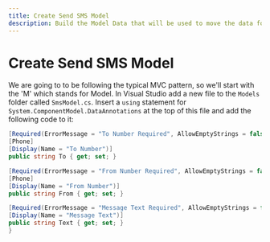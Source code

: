 ```yaml
---
title: Create Send SMS Model
description: Build the Model Data that will be used to move the data for the SMS between your frontend and Backend
---
```


# Create Send SMS Model

We are going to to be following the typical MVC pattern, so we'll start with the 'M' which stands for Model. In Visual Studio add a new file to the `Models` folder called `SmsModel.cs`. Insert a `using` statement for `System.ComponentModel.DataAnnotations` at the top of this file and add the following code to it:

```csharp
[Required(ErrorMessage = "To Number Required", AllowEmptyStrings = false)]
[Phone]
[Display(Name = "To Number")]
public string To { get; set; }

[Required(ErrorMessage = "From Number Required", AllowEmptyStrings = false)]
[Phone]
[Display(Name = "From Number")]
public string From { get; set; }

[Required(ErrorMessage = "Message Text Required", AllowEmptyStrings = false)]
[Display(Name = "Message Text")]
public string Text { get; set; }
}
```